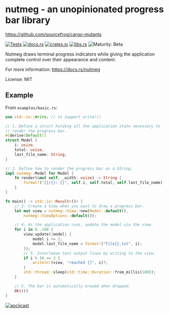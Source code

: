 # nutmeg - an unopinionated progress bar library

https://github.com/sourcefrog/cargo-mutants

[![Tests](https://github.com/sourcefrog/nutmeg/actions/workflows/tests.yml/badge.svg?branch=main&event=push)](https://github.com/sourcefrog/nutmeg/actions/workflows/tests.yml?query=branch%3Amain)
[![docs.rs](https://docs.rs/nutmeg/badge.svg)](https://docs.rs/nutmeg)
[![crates.io](https://img.shields.io/crates/v/nutmeg.svg)](https://crates.io/crates/nutmeg)
[![libs.rs](https://img.shields.io/badge/libs.rs-nutmeg-blue)](https://lib.rs/crates/nutmeg)
![Maturity: Beta](https://img.shields.io/badge/maturity-beta-blue.svg)

Nutmeg draws terminal progress indicators while giving the application complete 
control over their appearance and content.

For more information: <https://docs.rs/nutmeg>

License: MIT

## Example

From `examples/basic.rs`:

```rust
use std::io::Write; // to support write!()

// 1. Define a struct holding all the application state necessary to
// render the progress bar.
#[derive(Default)]
struct Model {
    i: usize,
    total: usize,
    last_file_name: String,
}

// 2. Define how to render the progress bar as a String.
impl nutmeg::Model for Model {
    fn render(&mut self, _width: usize) -> String {
        format!("{}/{}: {}", self.i, self.total, self.last_file_name)
    }
}

fn main() -> std::io::Result<()> {
    // 3. Create a View when you want to draw a progress bar.
    let mut view = nutmeg::View::new(Model::default(),
        nutmeg::ViewOptions::default());

    // 4. As the application runs, update the model via the view.
    for i in 0..100 {
        view.update(|model| {
            model.i += 1;
            model.last_file_name = format!("file{}.txt", i);
        });
        // 5. Interleave text output lines by writing to the view.
        if i % 10 == 3 {
            writeln!(view, "reached {}", i)?;
        }
        std::thread::sleep(std::time::Duration::from_millis(100));
    }

    // 5. The bar is automatically erased when dropped.
    Ok(())
}
```

[![asciicast](https://asciinema.org/a/oPI37ohOY8yhDxomTzHCsR4sw.svg)](https://asciinema.org/a/oPI37ohOY8yhDxomTzHCsR4sw)
